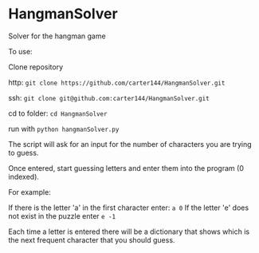 # HangmanSolver
Solver for the hangman game


To use:

Clone repository

http: `git clone https://github.com/carter144/HangmanSolver.git`


ssh: `git clone git@github.com:carter144/HangmanSolver.git`

cd to folder: `cd HangmanSolver`

run with `python hangmanSolver.py`

The script will ask for an input for the number of characters you are trying to guess.

Once entered, start guessing letters and enter them into the program (0 indexed).

For example:

If there is the letter 'a' in the first character enter: `a 0` 
If the letter 'e' does not exist in the puzzle enter `e -1`

Each time a letter is entered there will be a dictionary that shows which is the next frequent character that you should guess.
